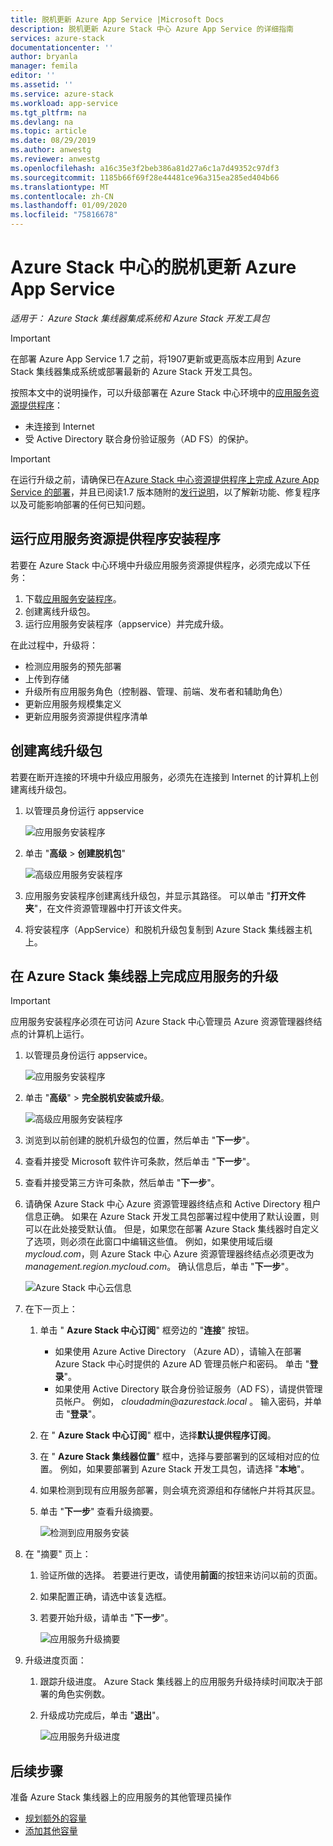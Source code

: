 ```yaml
---
title: 脱机更新 Azure App Service |Microsoft Docs
description: 脱机更新 Azure Stack 中心 Azure App Service 的详细指南
services: azure-stack
documentationcenter: ''
author: bryanla
manager: femila
editor: ''
ms.assetid: ''
ms.service: azure-stack
ms.workload: app-service
ms.tgt_pltfrm: na
ms.devlang: na
ms.topic: article
ms.date: 08/29/2019
ms.author: anwestg
ms.reviewer: anwestg
ms.openlocfilehash: a16c35e3f2beb386a81d27a6c1a7d49352c97df3
ms.sourcegitcommit: 1185b66f69f28e44481ce96a315ea285ed404b66
ms.translationtype: MT
ms.contentlocale: zh-CN
ms.lasthandoff: 01/09/2020
ms.locfileid: "75816678"
---
```

# <a name="offline-update-of-azure-app-service-on-azure-stack-hub"></a>Azure Stack 中心的脱机更新 Azure App Service

*适用于： Azure Stack 集线器集成系统和 Azure Stack 开发工具包*

> [!IMPORTANT]
> 在部署 Azure App Service 1.7 之前，将1907更新或更高版本应用到 Azure Stack 集线器集成系统或部署最新的 Azure Stack 开发工具包。

按照本文中的说明操作，可以升级部署在 Azure Stack 中心环境中的[应用服务资源提供程序](azure-stack-app-service-overview.md)：

* 未连接到 Internet
* 受 Active Directory 联合身份验证服务（AD FS）的保护。

> [!IMPORTANT]
> 在运行升级之前，请确保已在[Azure Stack 中心资源提供程序上完成 Azure App Service 的部署](azure-stack-app-service-deploy-offline.md)，并且已阅读1.7 版本随附的[发行说明](azure-stack-app-service-release-notes-update-seven.md)，以了解新功能、修复程序以及可能影响部署的任何已知问题。

## <a name="run-the-app-service-resource-provider-installer"></a>运行应用服务资源提供程序安装程序

若要在 Azure Stack 中心环境中升级应用服务资源提供程序，必须完成以下任务：

1. 下载[应用服务安装程序](https://aka.ms/appsvcupdate7installer)。
2. 创建离线升级包。
3. 运行应用服务安装程序（appservice）并完成升级。

在此过程中，升级将：

* 检测应用服务的预先部署
* 上传到存储
* 升级所有应用服务角色（控制器、管理、前端、发布者和辅助角色）
* 更新应用服务规模集定义
* 更新应用服务资源提供程序清单

## <a name="create-an-offline-upgrade-package"></a>创建离线升级包

若要在断开连接的环境中升级应用服务，必须先在连接到 Internet 的计算机上创建离线升级包。

1. 以管理员身份运行 appservice

    ![应用服务安装程序][1]

2. 单击 "**高级** > **创建脱机包**"

    ![高级应用服务安装程序][2]

3. 应用服务安装程序创建离线升级包，并显示其路径。  可以单击 "**打开文件夹**"，在文件资源管理器中打开该文件夹。

4. 将安装程序（AppService）和脱机升级包复制到 Azure Stack 集线器主机上。

## <a name="complete-the-upgrade-of-app-service-on-azure-stack-hub"></a>在 Azure Stack 集线器上完成应用服务的升级

> [!IMPORTANT]
> 应用服务安装程序必须在可访问 Azure Stack 中心管理员 Azure 资源管理器终结点的计算机上运行。
>
>

1. 以管理员身份运行 appservice。

    ![应用服务安装程序][1]

2. 单击 "**高级**" > **完全脱机安装或升级**。

    ![高级应用服务安装程序][2]

3. 浏览到以前创建的脱机升级包的位置，然后单击 "**下一步**"。

4. 查看并接受 Microsoft 软件许可条款，然后单击 "**下一步**"。

5. 查看并接受第三方许可条款，然后单击 "**下一步**"。

6. 请确保 Azure Stack 中心 Azure 资源管理器终结点和 Active Directory 租户信息正确。 如果在 Azure Stack 开发工具包部署过程中使用了默认设置，则可以在此处接受默认值。 但是，如果您在部署 Azure Stack 集线器时自定义了选项，则必须在此窗口中编辑这些值。 例如，如果使用域后缀*mycloud.com*，则 Azure Stack 中心 Azure 资源管理器终结点必须更改为*management.region.mycloud.com*。 确认信息后，单击 "**下一步**"。

    ![Azure Stack 中心云信息][3]

7. 在下一页上：

   1. 单击 " **Azure Stack 中心订阅**" 框旁边的 "**连接**" 按钮。
      * 如果使用 Azure Active Directory （Azure AD），请输入在部署 Azure Stack 中心时提供的 Azure AD 管理员帐户和密码。 单击 "**登录**"。
      * 如果使用 Active Directory 联合身份验证服务（AD FS），请提供管理员帐户。 例如， _cloudadmin@azurestack.local_ 。 输入密码，并单击 "**登录**"。
   2. 在 " **Azure Stack 中心订阅**" 框中，选择**默认提供程序订阅**。
   3. 在 " **Azure Stack 集线器位置**" 框中，选择与要部署到的区域相对应的位置。 例如，如果要部署到 Azure Stack 开发工具包，请选择 "**本地**"。
   4. 如果检测到现有应用服务部署，则会填充资源组和存储帐户并将其灰显。
   5. 单击 "**下一步**" 查看升级摘要。

      ![检测到应用服务安装][4]

8. 在 "摘要" 页上：
   1. 验证所做的选择。 若要进行更改，请使用**前面**的按钮来访问以前的页面。
   2. 如果配置正确，请选中该复选框。
   3. 若要开始升级，请单击 "**下一步**"。

       ![应用服务升级摘要][5]

9. 升级进度页面：
    1. 跟踪升级进度。 Azure Stack 集线器上的应用服务升级持续时间取决于部署的角色实例数。
    2. 升级成功完成后，单击 "**退出**"。

        ![应用服务升级进度][6]

<!--Image references-->
[1]: ./media/azure-stack-app-service-update-offline/app-service-exe.png
[2]: ./media/azure-stack-app-service-update-offline/app-service-exe-advanced.png
[3]: ./media/azure-stack-app-service-update-offline/app-service-azure-resource-manager-endpoints.png
[4]: ./media/azure-stack-app-service-update-offline/app-service-installation-detected.png
[5]: ./media/azure-stack-app-service-update-offline/app-service-upgrade-summary.png
[6]: ./media/azure-stack-app-service-update-offline/app-service-upgrade-complete.png

## <a name="next-steps"></a>后续步骤

准备 Azure Stack 集线器上的应用服务的其他管理员操作

* [规划额外的容量](azure-stack-app-service-capacity-planning.md)
* [添加其他容量](azure-stack-app-service-add-worker-roles.md)
